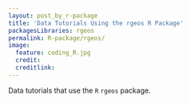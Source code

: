 ```yaml
---
layout: post_by_r-package
title: 'Data Tutorials Using the rgeos R Package'
packagesLibraries: rgeos
permalink: R-package/rgeos/
image:
  feature: coding_R.jpg
  credit: 
  creditlink: 
---
```


Data tutorials that use the `R` `rgeos` package.